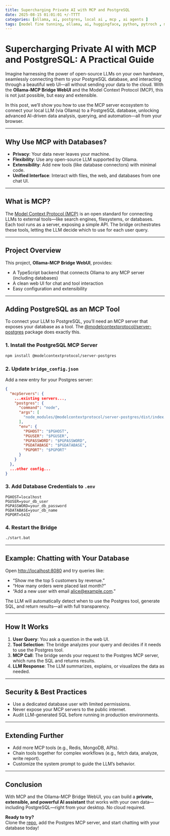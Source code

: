 ```yaml
---
title: Supercharging Private AI with MCP and PostgreSQL
date: 2025-08-15 01:01:01 +/-TTTT
categories: [ollama, ai, postgres, local ai , mcp , ai agents ]
tags: [model fine tunning, ollama, ai, huggingface, python, pytroch , mcp , ai agents ]     # TAG names should always be lowercase
---
```


<script data-goatcounter="https://arulwebsite.goatcounter.com/count"
        async src="//gc.zgo.at/count.js"></script>

<script>
    // Append to the <body>; can use a CSS selector to append somewhere else.
    window.goatcounter.visit_count({append: 'body'})
</script>


# Supercharging Private AI with MCP and PostgreSQL: A Practical Guide

Imagine harnessing the power of open-source LLMs on your own hardware, seamlessly connecting them to your PostgreSQL database, and interacting through a beautiful web UI—all without sending your data to the cloud. With the **Ollama-MCP Bridge WebUI** and the Model Context Protocol (MCP), this is not just possible, but easy and extensible.

In this post, we’ll show you how to use the MCP server ecosystem to connect your local LLM (via Ollama) to a PostgreSQL database, unlocking advanced AI-driven data analysis, querying, and automation—all from your browser.

---

## Why Use MCP with Databases?

- **Privacy**: Your data never leaves your machine.
- **Flexibility**: Use any open-source LLM supported by Ollama.
- **Extensibility**: Add new tools (like database connectors) with minimal code.
- **Unified Interface**: Interact with files, the web, and databases from one chat UI.

---

## What is MCP?

The [Model Context Protocol (MCP)](https://github.com/modelcontextprotocol) is an open standard for connecting LLMs to external tools—like search engines, filesystems, or databases. Each tool runs as a server, exposing a simple API. The bridge orchestrates these tools, letting the LLM decide which to use for each user query.

---

## Project Overview

This project, **Ollama-MCP Bridge WebUI**, provides:

- A TypeScript backend that connects Ollama to any MCP server (including databases)
- A clean web UI for chat and tool interaction
- Easy configuration and extensibility

---

## Adding PostgreSQL as an MCP Tool

To connect your LLM to PostgreSQL, you’ll need an MCP server that exposes your database as a tool. The [@modelcontextprotocol/server-postgres](https://www.npmjs.com/package/@modelcontextprotocol/server-postgres) package does exactly this.

### 1. Install the PostgreSQL MCP Server

```bash
npm install @modelcontextprotocol/server-postgres
```

### 2. Update `bridge_config.json`

Add a new entry for your Postgres server:

```json
{
  "mcpServers": {
    ...existing servers...,
    "postgres": {
      "command": "node",
      "args": [
        "node_modules/@modelcontextprotocol/server-postgres/dist/index.js"
      ],
      "env": {
        "PGHOST": "$PGHOST",
        "PGUSER": "$PGUSER",
        "PGPASSWORD": "$PGPASSWORD",
        "PGDATABASE": "$PGDATABASE",
        "PGPORT": "$PGPORT"
      }
    }
  },
  ...other config...
}
```

### 3. Add Database Credentials to `.env`

```
PGHOST=localhost
PGUSER=your_db_user
PGPASSWORD=your_db_password
PGDATABASE=your_db_name
PGPORT=5432
```

### 4. Restart the Bridge

```bash
./start.bat
```

---

## Example: Chatting with Your Database

Open [http://localhost:8080](http://localhost:8080) and try queries like:

- “Show me the top 5 customers by revenue.”
- “How many orders were placed last month?”
- “Add a new user with email alice@example.com.”

The LLM will automatically detect when to use the Postgres tool, generate SQL, and return results—all with full transparency.

---

## How It Works

1. **User Query**: You ask a question in the web UI.
2. **Tool Selection**: The bridge analyzes your query and decides if it needs to use the Postgres tool.
3. **MCP Call**: The bridge sends your request to the Postgres MCP server, which runs the SQL and returns results.
4. **LLM Response**: The LLM summarizes, explains, or visualizes the data as needed.

---

## Security & Best Practices

- Use a dedicated database user with limited permissions.
- Never expose your MCP servers to the public internet.
- Audit LLM-generated SQL before running in production environments.

---

## Extending Further

- Add more MCP tools (e.g., Redis, MongoDB, APIs).
- Chain tools together for complex workflows (e.g., fetch data, analyze, write report).
- Customize the system prompt to guide the LLM’s behavior.

---

## Conclusion

With MCP and the Ollama-MCP Bridge WebUI, you can build a **private, extensible, and powerful AI assistant** that works with your own data—including PostgreSQL—right from your desktop. No cloud required.

**Ready to try?**  
Clone the [repo](https://github.com/cfkubo/Ollama-MCP-Bridge-WebUI), add the Postgres MCP server, and start chatting with your database today!


